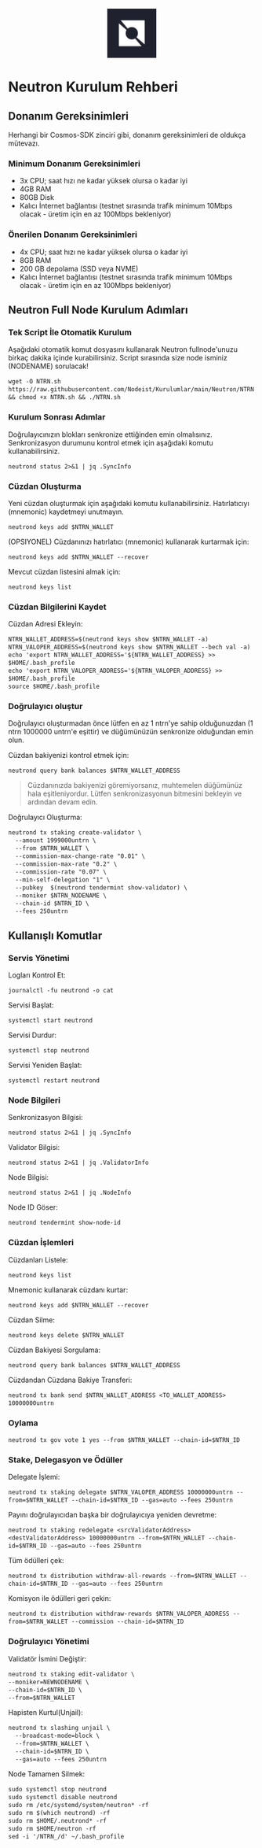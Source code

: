 <p align="center">
  <img height="100" height="auto" src="https://raw.githubusercontent.com/Nodeist/Kurulumlar/main/logos/neutron.png">
</p>

# Neutron Kurulum Rehberi
## Donanım Gereksinimleri
Herhangi bir Cosmos-SDK zinciri gibi, donanım gereksinimleri de oldukça mütevazı.

### Minimum Donanım Gereksinimleri
 - 3x CPU; saat hızı ne kadar yüksek olursa o kadar iyi
 - 4GB RAM
 - 80GB Disk
 - Kalıcı İnternet bağlantısı (testnet sırasında trafik minimum 10Mbps olacak - üretim için en az 100Mbps bekleniyor)

### Önerilen Donanım Gereksinimleri
 - 4x CPU; saat hızı ne kadar yüksek olursa o kadar iyi
 - 8GB RAM
 - 200 GB depolama (SSD veya NVME)
 - Kalıcı İnternet bağlantısı (testnet sırasında trafik minimum 10Mbps olacak - üretim için en az 100Mbps bekleniyor)

## Neutron Full Node Kurulum Adımları
### Tek Script İle Otomatik Kurulum
Aşağıdaki otomatik komut dosyasını kullanarak Neutron fullnode'unuzu birkaç dakika içinde kurabilirsiniz.
Script sırasında size node isminiz (NODENAME) sorulacak!


```
wget -O NTRN.sh https://raw.githubusercontent.com/Nodeist/Kurulumlar/main/Neutron/NTRN && chmod +x NTRN.sh && ./NTRN.sh
```

### Kurulum Sonrası Adımlar

Doğrulayıcınızın blokları senkronize ettiğinden emin olmalısınız.
Senkronizasyon durumunu kontrol etmek için aşağıdaki komutu kullanabilirsiniz.
```
neutrond status 2>&1 | jq .SyncInfo
```

### Cüzdan Oluşturma
Yeni cüzdan oluşturmak için aşağıdaki komutu kullanabilirsiniz. Hatırlatıcıyı (mnemonic) kaydetmeyi unutmayın.
```
neutrond keys add $NTRN_WALLET
```

(OPSIYONEL) Cüzdanınızı hatırlatıcı (mnemonic) kullanarak kurtarmak için:
```
neutrond keys add $NTRN_WALLET --recover
```

Mevcut cüzdan listesini almak için:
```
neutrond keys list
```

### Cüzdan Bilgilerini Kaydet
Cüzdan Adresi Ekleyin:
```
NTRN_WALLET_ADDRESS=$(neutrond keys show $NTRN_WALLET -a)
NTRN_VALOPER_ADDRESS=$(neutrond keys show $NTRN_WALLET --bech val -a)
echo 'export NTRN_WALLET_ADDRESS='${NTRN_WALLET_ADDRESS} >> $HOME/.bash_profile
echo 'export NTRN_VALOPER_ADDRESS='${NTRN_VALOPER_ADDRESS} >> $HOME/.bash_profile
source $HOME/.bash_profile
```


### Doğrulayıcı oluştur
Doğrulayıcı oluşturmadan önce lütfen en az 1 ntrn'ye sahip olduğunuzdan (1 ntrn 1000000 untrn'e eşittir) ve düğümünüzün senkronize olduğundan emin olun.

Cüzdan bakiyenizi kontrol etmek için:
```
neutrond query bank balances $NTRN_WALLET_ADDRESS
```
> Cüzdanınızda bakiyenizi göremiyorsanız, muhtemelen düğümünüz hala eşitleniyordur. Lütfen senkronizasyonun bitmesini bekleyin ve ardından devam edin.

Doğrulayıcı Oluşturma:
```
neutrond tx staking create-validator \
  --amount 1999000untrn \
  --from $NTRN_WALLET \
  --commission-max-change-rate "0.01" \
  --commission-max-rate "0.2" \
  --commission-rate "0.07" \
  --min-self-delegation "1" \
  --pubkey  $(neutrond tendermint show-validator) \
  --moniker $NTRN_NODENAME \
  --chain-id $NTRN_ID \
  --fees 250untrn
```



## Kullanışlı Komutlar
### Servis Yönetimi
Logları Kontrol Et:
```
journalctl -fu neutrond -o cat
```

Servisi Başlat:
```
systemctl start neutrond
```

Servisi Durdur:
```
systemctl stop neutrond
```

Servisi Yeniden Başlat:
```
systemctl restart neutrond
```

### Node Bilgileri
Senkronizasyon Bilgisi:
```
neutrond status 2>&1 | jq .SyncInfo
```

Validator Bilgisi:
```
neutrond status 2>&1 | jq .ValidatorInfo
```

Node Bilgisi:
```
neutrond status 2>&1 | jq .NodeInfo
```

Node ID Göser:
```
neutrond tendermint show-node-id
```

### Cüzdan İşlemleri
Cüzdanları Listele:
```
neutrond keys list
```

Mnemonic kullanarak cüzdanı kurtar:
```
neutrond keys add $NTRN_WALLET --recover
```

Cüzdan Silme:
```
neutrond keys delete $NTRN_WALLET
```

Cüzdan Bakiyesi Sorgulama:
```
neutrond query bank balances $NTRN_WALLET_ADDRESS
```

Cüzdandan Cüzdana Bakiye Transferi:
```
neutrond tx bank send $NTRN_WALLET_ADDRESS <TO_WALLET_ADDRESS> 10000000untrn
```

### Oylama
```
neutrond tx gov vote 1 yes --from $NTRN_WALLET --chain-id=$NTRN_ID
```

### Stake, Delegasyon ve Ödüller
Delegate İşlemi:
```
neutrond tx staking delegate $NTRN_VALOPER_ADDRESS 10000000untrn --from=$NTRN_WALLET --chain-id=$NTRN_ID --gas=auto --fees 250untrn
```

Payını doğrulayıcıdan başka bir doğrulayıcıya yeniden devretme:
```
neutrond tx staking redelegate <srcValidatorAddress> <destValidatorAddress> 10000000untrn --from=$NTRN_WALLET --chain-id=$NTRN_ID --gas=auto --fees 250untrn
```

Tüm ödülleri çek:
```
neutrond tx distribution withdraw-all-rewards --from=$NTRN_WALLET --chain-id=$NTRN_ID --gas=auto --fees 250untrn
```

Komisyon ile ödülleri geri çekin:
```
neutrond tx distribution withdraw-rewards $NTRN_VALOPER_ADDRESS --from=$NTRN_WALLET --commission --chain-id=$NTRN_ID
```

### Doğrulayıcı Yönetimi
Validatör İsmini Değiştir:
```
neutrond tx staking edit-validator \
--moniker=NEWNODENAME \
--chain-id=$NTRN_ID \
--from=$NTRN_WALLET
```

Hapisten Kurtul(Unjail):
```
neutrond tx slashing unjail \
  --broadcast-mode=block \
  --from=$NTRN_WALLET \
  --chain-id=$NTRN_ID \
  --gas=auto --fees 250untrn
```


Node Tamamen Silmek:
```
sudo systemctl stop neutrond
sudo systemctl disable neutrond
sudo rm /etc/systemd/system/neutron* -rf
sudo rm $(which neutrond) -rf
sudo rm $HOME/.neutrond* -rf
sudo rm $HOME/neutron -rf
sed -i '/NTRN_/d' ~/.bash_profile
```
